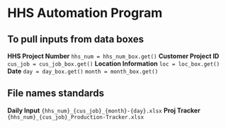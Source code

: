 # HHS Automation Program

## To pull inputs from data boxes
**HHS Project Number**
`hhs_num = hhs_num_box.get()`
**Customer Project ID**
`cus_job = cus_job_box.get()`
**Location Information**
`loc = loc_box.get()`
**Date**
`day = day_box.get()`
`month = month_box.get()`


## File names standards
**Daily Input**
`{hhs_num}_{cus_job}_{month}-{day}.xlsx`
**Proj Tracker**
`{hhs_num}_{cus_job}_Production-Tracker.xlsx`
